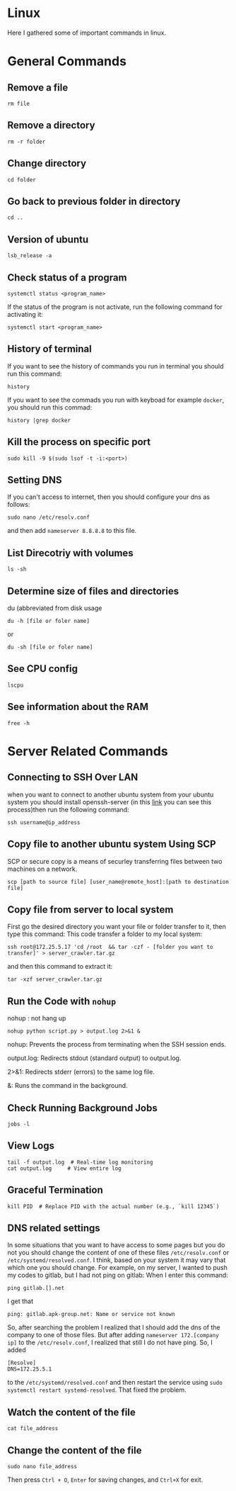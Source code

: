 # Linux
Here I gathered some of important commands in linux.

# General Commands
## Remove a file
```
rm file
```

## Remove a directory
```
rm -r folder
```

## Change directory
```
cd folder
```

## Go back to previous folder in directory
```
cd ..
```


## Version of ubuntu
```
lsb_release -a
```


## Check status of a program

```
systemctl status <program_name>
```
If the status of the program is not activate, run the following command for activating it:
```
systemctl start <program_name>
```

## History of terminal
If you want to see the history of commands you run in terminal you should run this command:
```
history
```
If you want to see the commads you run with keyboad for example `docker`, you should run this commad:
```
history |grep docker
```

## Kill the process on specific port
```
sudo kill -9 $(sudo lsof -t -i:<port>)
```

## Setting DNS
If you can't access to internet, then you should configure your dns as follows:
```
sudo nano /etc/resolv.conf
```
and then add `nameserver 8.8.8.8` to this file.

## List Direcotriy with volumes
```
ls -sh
```
## Determine size of files and directories
du (abbreviated from disk usage
```
du -h [file or foler name]
```
or
```
du -sh [file or foler name]
```

## See CPU config
```
lscpu
```

## See information about the RAM
```
free -h
```

# Server Related Commands
## Connecting to SSH Over LAN 
when you want to connect to another ubuntu system from your ubuntu system you should install openssh-server (in this [link](https://linuxize.com/post/how-to-enable-ssh-on-ubuntu-18-04/) you can see this process)then run the following command:
```
ssh username@ip_address
```

## Copy file to another ubuntu system Using SCP
SCP or secure copy is a means of securley transferring files between two machines on a network. 
```
scp [path to source file] [user_name@remote_host]:[path to destination file]
```

## Copy file from server to local system
First go the desired directory you want your file or folder transfer to it, then type this command:
This code transfer a folder to my local system:
```
ssh root@172.25.5.17 'cd /root  && tar -czf - [folder you want to transfer]' > server_crawler.tar.gz

```

and then this command to extract it:
```
tar -xzf server_crawler.tar.gz
```

## Run the Code with `nohup`
nohup : not hang up


```
nohup python script.py > output.log 2>&1 &
```

nohup: Prevents the process from terminating when the SSH session ends.
    
output.log: Redirects stdout (standard output) to output.log.

2>&1: Redirects stderr (errors) to the same log file.

&: Runs the command in the background.

## Check Running Background Jobs
```
jobs -l
```

## View Logs
```
tail -f output.log  # Real-time log monitoring
cat output.log     # View entire log
```


## Graceful Termination
```
kill PID  # Replace PID with the actual number (e.g., `kill 12345`)
```

## DNS related settings
In some situations that you want to  have access to some pages but you do not you should change the content of one of these files `/etc/resolv.conf` or `/etc/systemd/resolved.conf`. I think, based on your system it may vary that which one you should change.
For example, on my server, I wanted to push my codes to gitlab, but I had not ping on gitlab:
When I enter this command:
```
ping gitlab.[].net
```
I get that 
```
ping: gitlab.apk-group.net: Name or service not known
```
So, after searching the problem I realized that I should add the dns of the company to one of those files. But after adding `nameserver 172.[company ip]` to the `/etc/resolv.conf`, I realized that still I do not have ping. So, I added 
```
[Resolve]
DNS=172.25.5.1
```
to the `/etc/systemd/resolved.conf` and then restart the service using `sudo systemctl restart systemd-resolved`. That fixed the  problem.


## Watch the content of the file
```
cat file_address
```
## Change the content of the file
```
sudo nano file_address
```
Then press `Ctrl + O`, `Enter` for saving changes, and `Ctrl+X` for exit.



